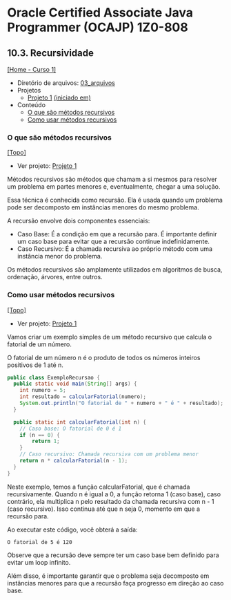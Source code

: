# Oracle Certified Associate Java Programmer (OCAJP) 1Z0-808

## 10.3. Recursividade
[[Home - Curso 1]](../../README.md#curso-1)<br />

- Diretório de arquivos: [03_arquivos](./03_arquivos/)
- Projetos
  - [Projeto 1](./03_arquivos/proj_01/) [(iniciado em)](#o-que-são-métodos-recursivos)
- Conteúdo
  - [O que são métodos recursivos](#o-que-são-métodos-recursivos)
  - [Como usar métodos recursivos](#como-usar-métodos-recursivos)

### O que são métodos recursivos
[[Topo]](#)<br />

- Ver projeto: [Projeto 1](./03_arquivos/proj_01/)

Métodos recursivos são métodos que chamam a si mesmos para resolver um problema em partes menores e, eventualmente, chegar a uma solução.

Essa técnica é conhecida como recursão. Ela é usada quando um problema pode ser decomposto em instâncias menores do mesmo problema.

A recursão envolve dois componentes essenciais:
- Caso Base: É a condição em que a recursão para. É importante definir um caso base para evitar que a recursão continue indefinidamente.
- Caso Recursivo: É a chamada recursiva ao próprio método com uma instância menor do problema.

Os métodos recursivos são amplamente utilizados em algoritmos de busca, ordenação, árvores, entre outros.

### Como usar métodos recursivos
[[Topo]](#)<br />

- Ver projeto: [Projeto 1](./03_arquivos/proj_01/)

Vamos criar um exemplo simples de um método recursivo que calcula o fatorial de um número.

O fatorial de um número n é o produto de todos os números inteiros positivos de 1 até n.

```java
public class ExemploRecursao {
  public static void main(String[] args) {
    int numero = 5;
    int resultado = calcularFatorial(numero);
    System.out.println("O fatorial de " + numero + " é " + resultado);
  }

  public static int calcularFatorial(int n) {
    // Caso base: O fatorial de 0 é 1
    if (n == 0) {
        return 1;
    }
    // Caso recursivo: Chamada recursiva com um problema menor
    return n * calcularFatorial(n - 1);
  }
}
```

Neste exemplo, temos a função calcularFatorial, que é chamada recursivamente. Quando n é igual a 0, a função retorna 1 (caso base), caso contrário, ela multiplica n pelo resultado da chamada recursiva com n - 1 (caso recursivo). Isso continua até que n seja 0, momento em que a recursão para.

Ao executar este código, você obterá a saída:

```
O fatorial de 5 é 120
```

Observe que a recursão deve sempre ter um caso base bem definido para evitar um loop infinito.

Além disso, é importante garantir que o problema seja decomposto em instâncias menores para que a recursão faça progresso em direção ao caso base.
